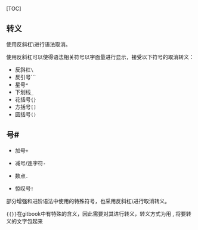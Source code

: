 [TOC]

## 转义

使用反斜杠\\进行语法取消。

使用反斜杠可以使得语法相关符号以字面量进行显示，接受以下符号的取消转义：

+   反斜杠`\`
+   反引号\`\`\`
+   星号`*`
+   下划线`_`
+   花括号`{}`
+   方括号`[]`
+   圆括号`()`

## 号#

+   加号`+`

+   减号/连字符`-`
+   数点`.`
+   惊叹号`!`

部分增强和进阶语法中使用的特殊符号，也采用反斜杠\\进行取消转义。

`{{}}`在gitbook中有特殊的含义，因此需要对其进行转义，转义方式为用 , 将要转义的文字包起来
